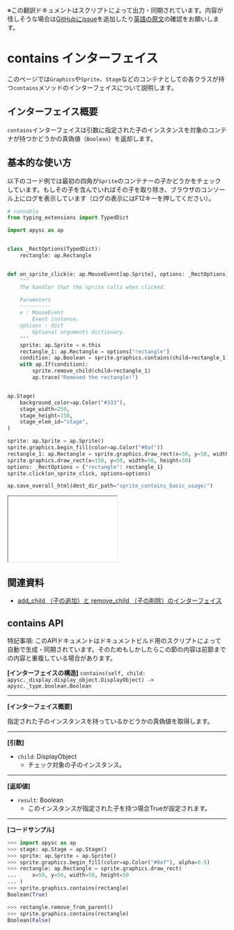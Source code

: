 <span class="inconspicuous-txt">※この翻訳ドキュメントはスクリプトによって出力・同期されています。内容が怪しそうな場合は<a href="https://github.com/simon-ritchie/apysc/issues" target="_blank">GitHubにissue</a>を追加したり[英語の原文](https://simon-ritchie.github.io/apysc/en/contains.html)の確認をお願いします。</span>

# contains インターフェイス

このページでは`Graphics`や`Sprite`、`Stage`などのコンテナとしての各クラスが持つ`contains`メソッドのインターフェイスについて説明します。

## インターフェイス概要

`contains`インターフェイスは引数に指定された子のインスタンスを対象のコンテナが持つかどうかの真偽値（`Boolean`）を返却します。

## 基本的な使い方

以下のコード例では最初の四角が`Sprite`のコンテナーの子かどうかをチェックしています。もしその子を含んでいればその子を取り除き、ブラウザのコンソール上にログを表示しています（ログの表示にはF12キーを押してください）。

```py
# runnable
from typing_extensions import TypedDict

import apysc as ap


class _RectOptions(TypedDict):
    rectangle: ap.Rectangle


def on_sprite_click(e: ap.MouseEvent[ap.Sprite], options: _RectOptions) -> None:
    """
    The handler that the sprite calls when clicked.

    Parameters
    ----------
    e : MouseEvent
        Event instance.
    options : dict
        Optional arguments dictionary.
    """
    sprite: ap.Sprite = e.this
    rectangle_1: ap.Rectangle = options["rectangle"]
    condition: ap.Boolean = sprite.graphics.contains(child=rectangle_1)
    with ap.If(condition):
        sprite.remove_child(child=rectangle_1)
        ap.trace("Removed the rectangle!")


ap.Stage(
    background_color=ap.Color("#333"),
    stage_width=250,
    stage_height=150,
    stage_elem_id="stage",
)

sprite: ap.Sprite = ap.Sprite()
sprite.graphics.begin_fill(color=ap.Color("#0af"))
rectangle_1: ap.Rectangle = sprite.graphics.draw_rect(x=50, y=50, width=50, height=50)
sprite.graphics.draw_rect(x=150, y=50, width=50, height=50)
options: _RectOptions = {"rectangle": rectangle_1}
sprite.click(on_sprite_click, options=options)

ap.save_overall_html(dest_dir_path="sprite_contains_basic_usage/")
```

<iframe src="static/sprite_contains_basic_usage/index.html" width="250" height="150"></iframe>

## 関連資料

- [add_child （子の追加）と remove_child （子の削除）のインターフェイス](jp_add_child_and_remove_child.md)

## contains API

<span class="inconspicuous-txt">特記事項: このAPIドキュメントはドキュメントビルド用のスクリプトによって自動で生成・同期されています。そのためもしかしたらこの節の内容は前節までの内容と重複している場合があります。</span>

**[インターフェイスの構造]** `contains(self, child: apysc._display.display_object.DisplayObject) -> apysc._type.boolean.Boolean`<hr>

**[インターフェイス概要]**

指定された子のインスタンスを持っているかどうかの真偽値を取得します。<hr>

**[引数]**

- `child`: DisplayObject
  - チェック対象の子のインスタンス。

<hr>

**[返却値]**

- `result`: Boolean
  - このインスタンスが指定された子を持つ場合Trueが設定されます。

<hr>

**[コードサンプル]**

```py
>>> import apysc as ap
>>> stage: ap.Stage = ap.Stage()
>>> sprite: ap.Sprite = ap.Sprite()
>>> sprite.graphics.begin_fill(color=ap.Color("#0af"), alpha=0.5)
>>> rectangle: ap.Rectangle = sprite.graphics.draw_rect(
...     x=50, y=50, width=50, height=50
... )
>>> sprite.graphics.contains(rectangle)
Boolean(True)

>>> rectangle.remove_from_parent()
>>> sprite.graphics.contains(rectangle)
Boolean(False)
```